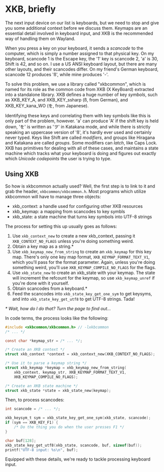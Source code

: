 # XKB, briefly

The next input device on our list is keyboards, but we need to stop and give you
some additional context before we discuss them. Keymaps are an essential detail
involved in keyboard input, and XKB is the recommended way of handling them on
Wayland.

When you press a key on your keyboard, it sends a *scancode* to the computer,
which is simply a number assigned to that physical key. On my keyboard, scancode
1 is the Escape key, the '1' key is scancode 2, 'a' is 30, Shift is 42, and so
on.  I use a US ANSI keyboard layout, but there are many other layouts, and
their scancodes differ. On my friend's German keyboard, scancode 12 produces
'ß', while mine produces '-'.

To solve this problem, we use a library called "xkbcommon", which is named for
its role as the common code from XKB (X KeyBoard) extracted into a standalone
library. XKB defines a huge number of key *symbols*, such as XKB_KEY_A, and
XKB_KEY_ssharp (ß, from German), and XKB_KEY_kana_WO (を, from Japanese).

Identifying these keys and correlating them with key symbols like this is only
part of the problem, however. 'a' can produce 'A' if the shift key is held down,
'を' is written as 'ヲ' in Katakana mode, and while there is strictly speaking
an uppercase version of 'ß', it's hardly ever used and certainly never typed.
Keys like Shift are called *modifiers*, and groups like Hiragana and Katakana
are called *groups*. Some modifiers can *latch*, like Caps Lock. XKB has
primitives for dealing with all of these cases, and maintains a state machine
which tracks what your keyboard is doing and figures out exactly which *Unicode
codepoints* the user is trying to type.

## Using XKB

So how is xkbcommon actually used? Well, the first step is to link to it and
grab the header, `xkbcommon/xkbcommon.h`. Most programs which utilize xkbcommon
will have to manage three objects:

- xkb_context: a handle used for configuring other XKB resources
- xkb_keymap: a mapping from scancodes to key symbls
- xkb_state: a state machine that turns key symbols into UTF-8 strings

The process for setting this up usually goes as follows:

1. Use `xkb_context_new` to create a new xkb_context, passing it
   `XKB_CONTEXT_NO_FLAGS` unless you're doing something weird.
2. Obtain a key map as a string.*
3. Use `xkb_keymap_new_from_string` to create an `xkb_keymap` for this key map.
   There's only one key map format, `XKB_KEYMAP_FORMAT_TEXT_V1`, which you'll
   pass for the format parameter. Again, unless you're doing something weird,
   you'll use `XKB_KEYMAP_COMPILE_NO_FLAGS` for the flags.
4. Use `xkb_state_new` to create an xkb_state with your keymap. The state will
   increment the refcount for the keymap, so use `xkb_keymap_unref` if you're
   done with it yourself.
5. Obtain scancodes from a keyboard.*
5. Feed the scancodes into `xkb_state_key_get_one_sym` to get keysyms, and into
   `xkb_state_key_get_utf8` to get UTF-8 strings. Tada!

<em>* Wait, how do I do that? Turn the page to find out...</em>

In code terms, the process looks like the following:

```c
#include <xkbcommon/xkbcommon.h> // -lxkbcommon
/* ... */

const char *keymap_str = /* ... */;

/* Create an XKB context */
struct xkb_context *context = xkb_context_new(XKB_CONTEXT_NO_FLAGS);

/* Use it to parse a keymap string */
struct xkb_keymap *keymap = xkb_keymap_new_from_string(
    xkb_context, keymap_str, XKB_KEYMAP_FORMAT_TEXT_V1,
    XKB_KEYMAP_COMPILE_NO_FLAGS);

/* Create an XKB state machine */
struct xkb_state *state = xkb_state_new(keymap);
```

Then, to process scancodes:

```c
int scancode = /* ... */;

xkb_keysym_t sym = xkb_state_key_get_one_sym(xkb_state, scancode);
if (sym == XKB_KEY_F1) {
    /* Do the thing you do when the user presses F1 */
}

char buf[128];
xkb_state_key_get_utf8(xkb_state, scancode, buf, sizeof(buf));
printf("UTF-8 input: %s\n", buf);
```

Equipped with these details, we're ready to tackle processing keyboard input.
